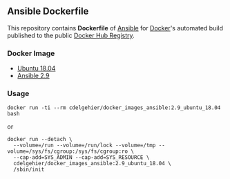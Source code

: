 ## Ansible Dockerfile


This repository contains **Dockerfile** of [Ansible](http://www.ansible.com/) for [Docker](https://www.docker.com/)'s automated build published to the public [Docker Hub Registry](https://hub.docker.com/).


### Docker Image

* [Ubuntu 18.04](https://hub.docker.com/_/ubuntu/)
* [Ansible 2.9](http://docs.ansible.com/ansible/2.9/index.html#stq=&stp=1)


### Usage

`docker run -ti --rm cdelgehier/docker_images_ansible:2.9_ubuntu_18.04 bash`

or

```
docker run --detach \
  --volume=/run --volume=/run/lock --volume=/tmp --volume=/sys/fs/cgroup:/sys/fs/cgroup:ro \
  --cap-add=SYS_ADMIN --cap-add=SYS_RESOURCE \
  cdelgehier/docker_images_ansible:2.9_ubuntu_18.04 \
  /sbin/init
```
